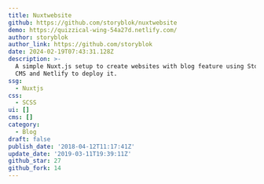 ```yaml
---
title: Nuxtwebsite
github: https://github.com/storyblok/nuxtwebsite
demo: https://quizzical-wing-54a27d.netlify.com/
author: storyblok
author_link: https://github.com/storyblok
date: 2024-02-19T07:43:31.128Z
description: >-
  A simple Nuxt.js setup to create websites with blog feature using Storyblok as
  CMS and Netlify to deploy it.
ssg:
  - Nuxtjs
css:
  - SCSS
ui: []
cms: []
category:
  - Blog
draft: false
publish_date: '2018-04-12T11:17:41Z'
update_date: '2019-03-11T19:39:11Z'
github_star: 27
github_fork: 14
---
```

